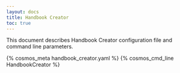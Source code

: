 ```yaml
---
layout: docs
title: Handbook Creator
toc: true
---
```


This document describes Handbook Creator configuration file and command line parameters.

{% cosmos_meta handbook_creator.yaml %}
{% cosmos_cmd_line HandbookCreator %}
